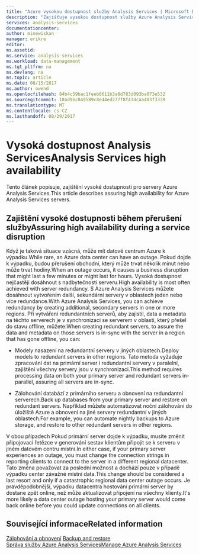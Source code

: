 ```yaml
---
title: "Azure vysokou dostupnost služby Analysis Services | Microsoft Docs"
description: "Zajišťuje vysokou dostupnost služby Azure Analysis Services."
services: analysis-services
documentationcenter: 
author: minewiskan
manager: erikre
editor: 
ms.assetid: 
ms.service: analysis-services
ms.workload: data-management
ms.tgt_pltfrm: na
ms.devlang: na
ms.topic: article
ms.date: 08/15/2017
ms.author: owend
ms.openlocfilehash: 84b4c59bac1feeb8611b3a8d783d093ba073e532
ms.sourcegitcommit: 18ad9bc049589c8e44ed277f8f43dcaa483f3339
ms.translationtype: MT
ms.contentlocale: cs-CZ
ms.lasthandoff: 08/29/2017
---
```

# <a name="analysis-services-high-availability"></a><span data-ttu-id="15460-103">Vysoká dostupnost Analysis Services</span><span class="sxs-lookup"><span data-stu-id="15460-103">Analysis Services high availability</span></span>
<span data-ttu-id="15460-104">Tento článek popisuje, zajištění vysoké dostupnosti pro servery Azure Analysis Services.</span><span class="sxs-lookup"><span data-stu-id="15460-104">This article describes assuring high availability for Azure Analysis Services servers.</span></span> 


## <a name="assuring-high-availability-during-a-service-disruption"></a><span data-ttu-id="15460-105">Zajištění vysoké dostupnosti během přerušení služby</span><span class="sxs-lookup"><span data-stu-id="15460-105">Assuring high availability during a service disruption</span></span>
<span data-ttu-id="15460-106">Když je taková situace vzácná, může mít datové centrum Azure k výpadku.</span><span class="sxs-lookup"><span data-stu-id="15460-106">While rare, an Azure data center can have an outage.</span></span> <span data-ttu-id="15460-107">Pokud dojde k výpadku, budou přerušení obchodní, který může trvat několik minut nebo může trvat hodiny.</span><span class="sxs-lookup"><span data-stu-id="15460-107">When an outage occurs, it causes a business disruption that might last a few minutes or might last for hours.</span></span> <span data-ttu-id="15460-108">Vysoká dostupnost nejčastěji dosáhnout s nadbytečností serveru.</span><span class="sxs-lookup"><span data-stu-id="15460-108">High availability is most often achieved with server redundancy.</span></span> <span data-ttu-id="15460-109">S Azure Analysis Services můžete dosáhnout vytvořením další, sekundární servery v oblastech jeden nebo více redundance.</span><span class="sxs-lookup"><span data-stu-id="15460-109">With Azure Analysis Services, you can achieve redundancy by creating additional, secondary servers in one or more regions.</span></span> <span data-ttu-id="15460-110">Při vytváření redundantních serverů, aby zajistil, data a metadata na těchto serverech je v synchronizaci se serverem v oblasti, který přešel do stavu offline, můžete:</span><span class="sxs-lookup"><span data-stu-id="15460-110">When creating redundant servers, to assure the data and metadata on those servers is in-sync with the server in a region that has gone offline, you can:</span></span>

* <span data-ttu-id="15460-111">Modely nasazení na redundantní servery v jiných oblastech.</span><span class="sxs-lookup"><span data-stu-id="15460-111">Deploy models to redundant servers in other regions.</span></span> <span data-ttu-id="15460-112">Tato metoda vyžaduje zpracování dat na primární server i redundantní servery v paralelní, zajištění všechny servery jsou v synchronizaci.</span><span class="sxs-lookup"><span data-stu-id="15460-112">This method requires processing data on both your primary server and redundant servers in-parallel, assuring all servers are in-sync.</span></span>

* <span data-ttu-id="15460-113">Zálohování databází z primárního serveru a obnovení na redundantní serverech.</span><span class="sxs-lookup"><span data-stu-id="15460-113">Back up databases from your primary server and restore on redundant servers.</span></span> <span data-ttu-id="15460-114">Například můžete automatizovat noční zálohování do úložiště Azure a obnovení na jiné servery redundantní v jiných oblastech.</span><span class="sxs-lookup"><span data-stu-id="15460-114">For example, you can automate nightly backups to Azure storage, and restore to other redundant servers in other regions.</span></span> 

<span data-ttu-id="15460-115">V obou případech Pokud primární server dojde k výpadku, musíte změnit připojovací řetězce v generování sestav klientům připojit se k serveru v jiném datovém centru místní.</span><span class="sxs-lookup"><span data-stu-id="15460-115">In either case, if your primary server experiences an outage, you must change the connection strings in reporting clients to connect to the server in a different regional datacenter.</span></span> <span data-ttu-id="15460-116">Tato změna považovat za poslední možnost a dochází pouze v případě výpadku center závažné místní data.</span><span class="sxs-lookup"><span data-stu-id="15460-116">This change should be considered a last resort and only if a catastrophic regional data center outage occurs.</span></span> <span data-ttu-id="15460-117">Je pravděpodobnější, výpadku datacentra hostování primární server by dostane zpět online, než může aktualizovat připojení na všechny klienty.</span><span class="sxs-lookup"><span data-stu-id="15460-117">It's more likely a data center outage hosting your primary server would come back online before you could update connections on all clients.</span></span> 



## <a name="related-information"></a><span data-ttu-id="15460-118">Související informace</span><span class="sxs-lookup"><span data-stu-id="15460-118">Related information</span></span>
<span data-ttu-id="15460-119">[Zálohování a obnovení](analysis-services-backup.md) </span><span class="sxs-lookup"><span data-stu-id="15460-119">[Backup and restore](analysis-services-backup.md) </span></span>  
[<span data-ttu-id="15460-120">Správa služby Azure Analysis Services</span><span class="sxs-lookup"><span data-stu-id="15460-120">Manage Azure Analysis Services</span></span>](analysis-services-manage.md) 

